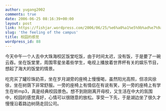 ```yaml
---
author: yugang2002
comments: true
date: 2006-06-25 08:16:39+00:00
layout: post
link: https://fishjar.wordpress.com/2006/06/25/%e6%a0%a1%e5%9b%ad%e7%9a%84%e6%84%9f%e8%a7%89/
slug: 'the feeling of the campus'
title: 校园的感觉
wordpress_id: 88
---
```


今天中午一个人去中大珠海校区饭堂吃饭，由于时间太迟，没有饭，于是要了一碗云吞。坐在饭堂里，周围零星坐着些学生，电视上播放着世界杯有关的娱乐节目，想起了海大的饭堂的情景。




吃完买了罐珍珠奶茶，坐在岁月湖旁的座椅上慢慢喝，虽然阳光高照，但凉风徐徐，坐在树荫下非常舒服。一旁的座椅上有情侣在有说有笑，另一旁的座椅上有学生在听mp3，真是经典校园景色。想不到刚刚离开母校，又生活在中大的氛围中，校园的感觉真好，心情可以很随意的放松。享受一下先，于是湖边坐了很久才慢慢沿着路边树荫走回公司。
